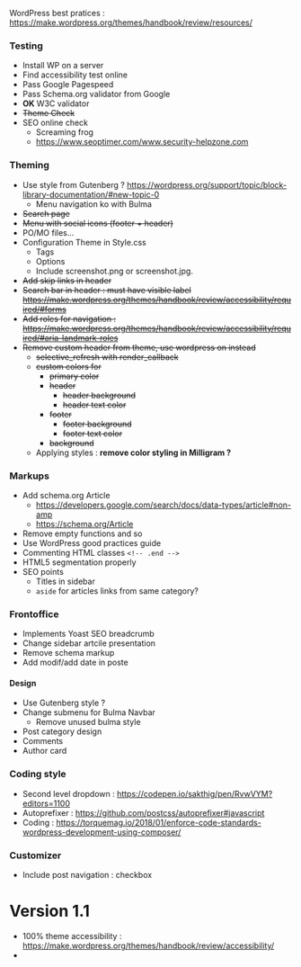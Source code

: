 
WordPress best pratices : https://make.wordpress.org/themes/handbook/review/resources/

### Testing

* Install WP on a server
* Find accessibility test online
* Pass Google Pagespeed
* Pass Schema.org validator from Google
* **OK** W3C validator
* <del>Theme Check</del>
* SEO online check
  * Screaming frog
  * https://www.seoptimer.com/www.security-helpzone.com 

### Theming

* Use style from Gutenberg ? https://wordpress.org/support/topic/block-library-documentation/#new-topic-0
  * Menu navigation ko with Bulma
* <del>Search page</del>
* <del>Menu with social icons (footer + header)</del>
* PO/MO files... 
* Configuration Theme in Style.css
  * Tags
  * Options 
  * Include screenshot.png or screenshot.jpg.
* <del>Add skip links in header</del>
* <del>Search bar in header : must have visible label https://make.wordpress.org/themes/handbook/review/accessibility/required/#forms</del>
* <del>Add roles for navigation : https://make.wordpress.org/themes/handbook/review/accessibility/required/#aria-landmark-roles</del>
* <del>Remove custom header from theme, use wordpress on instead</del>
    * <del>selective_refresh with render_callback</del>
    * <del>custom colors for</del>
        * <del>primary color</del>
        * <del>header</del>
            * <del>header background</del>
            * <del>header text color</del>
        * <del>footer</del>
            * <del>footer background</del>
            * <del>footer text color</del>
        * <del>background</del>
    * Applying styles :  **remove color styling in Milligram ?**
    
### Markups

* Add schema.org Article
  * https://developers.google.com/search/docs/data-types/article#non-amp
  * https://schema.org/Article
* Remove empty functions and so
* Use WordPress good practices guide
* Commenting HTML classes `<!-- .end -->`
* HTML5 segmentation properly
* SEO points
  * Titles in sidebar
  * `aside` for articles links from same category?

 ### Frontoffice
 
* Implements Yoast SEO breadcrumb
* Change sidebar artcile presentation
* Remove schema markup
* Add modif/add date in poste

#### Design

* Use Gutenberg style ?
* Change submenu for Bulma Navbar
    * Remove unused bulma style
* Post category design
* Comments
* Author card

### Coding style

* Second level dropdown : https://codepen.io/sakthig/pen/RvwVYM?editors=1100
* Autoprefixer : https://github.com/postcss/autoprefixer#javascript
* Coding : https://torquemag.io/2018/01/enforce-code-standards-wordpress-development-using-composer/

### Customizer

* Include post navigation : checkbox

# Version 1.1

* 100% theme accessibility : https://make.wordpress.org/themes/handbook/review/accessibility/
* 